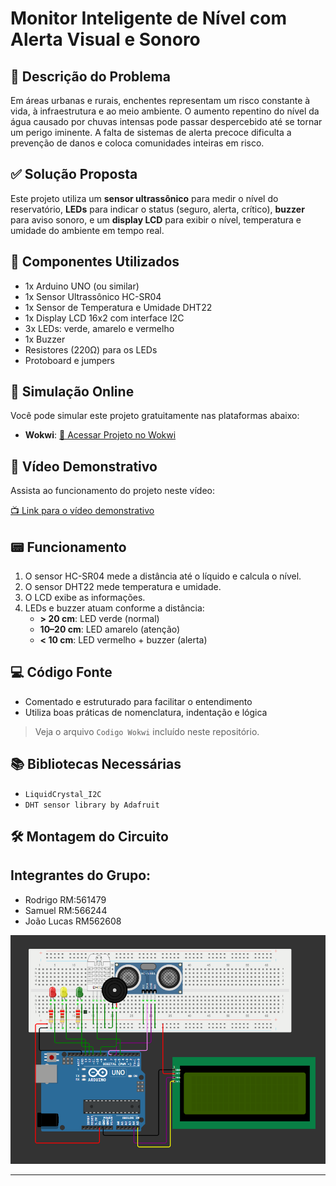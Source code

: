 # Monitor Inteligente de Nível com Alerta Visual e Sonoro

## 🧩 Descrição do Problema

Em áreas urbanas e rurais, enchentes representam um risco constante à vida, à infraestrutura e ao meio ambiente. O aumento repentino do nível da água causado por chuvas intensas pode passar despercebido até se tornar um perigo iminente. A falta de sistemas de alerta precoce dificulta a prevenção de danos e coloca comunidades inteiras em risco.

## ✅ Solução Proposta

Este projeto utiliza um **sensor ultrassônico** para medir o nível do reservatório, **LEDs** para indicar o status (seguro, alerta, crítico), **buzzer** para aviso sonoro, e um **display LCD** para exibir o nível, temperatura e umidade do ambiente em tempo real. 

## 🔧 Componentes Utilizados

- 1x Arduino UNO (ou similar)
- 1x Sensor Ultrassônico HC-SR04
- 1x Sensor de Temperatura e Umidade DHT22
- 1x Display LCD 16x2 com interface I2C
- 3x LEDs: verde, amarelo e vermelho
- 1x Buzzer
- Resistores (220Ω) para os LEDs
- Protoboard e jumpers

## 🧪 Simulação Online

Você pode simular este projeto gratuitamente nas plataformas abaixo:

- **Wokwi**: [🔗 Acessar Projeto no Wokwi](https://wokwi.com/projects/432239604591179777)

## 🎥 Vídeo Demonstrativo

Assista ao funcionamento do projeto neste vídeo:

[📺 Link para o vídeo demonstrativo](https://youtu.be/QRd0QtXXtOc)

## 📟 Funcionamento

1. O sensor HC-SR04 mede a distância até o líquido e calcula o nível.
2. O sensor DHT22 mede temperatura e umidade.
3. O LCD exibe as informações.
4. LEDs e buzzer atuam conforme a distância:
   - **> 20 cm**: LED verde (normal)
   - **10–20 cm**: LED amarelo (atenção)
   - **< 10 cm**: LED vermelho + buzzer (alerta)

## 💻 Código Fonte

- Comentado e estruturado para facilitar o entendimento
- Utiliza boas práticas de nomenclatura, indentação e lógica

> Veja o arquivo `Codigo Wokwi` incluído neste repositório.

## 📚 Bibliotecas Necessárias

- `LiquidCrystal_I2C`
- `DHT sensor library by Adafruit`

## 🛠️ Montagem do Circuito

## Integrantes do Grupo:
- Rodrigo RM:561479
- Samuel RM:566244
- João Lucas RM562608

![Esquema ilustrativo do circuito](circuito.png)

---


